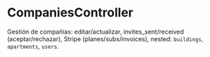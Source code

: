 # CompaniesController

Gestión de compañías: editar/actualizar, invites_sent/received (aceptar/rechazar), Stripe (planes/subs/invoices), nested: `buildings`, `apartments`, `users`.
